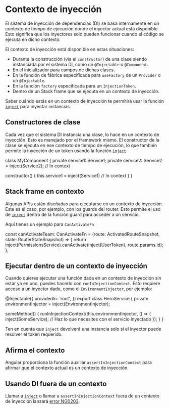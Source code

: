 # Contexto de inyección

El sistema de inyección de dependencias (DI) se basa internamente en un contexto de tiempo de ejecución donde el inyector actual está disponible.
Esto significa que los inyectores solo pueden funcionar cuando el código se ejecuta en dicho contexto.

El contexto de inyección está disponible en estas situaciones:

* Durante la construcción (vía el `constructor`) de una clase siendo instanciada por el sistema DI, como un `@Injectable` o `@Component`.
* En el inicializador para campos de dichas clases.
* En la función de fábrica especificada para `useFactory` de un `Provider` o un `@Injectable`.
* En la función `factory` especificada para un `InjectionToken`.
* Dentro de un Stack frame que se ejecuta en un contexto de inyección.

Saber cuándo estás en un contexto de inyección te permitirá usar la función [`inject`](api/core/inject) para inyectar instancias.

## Constructores de clase

Cada vez que el sistema DI instancia una clase, lo hace en un contexto de inyección. Esto es manejado por el framework mismo. El constructor de la clase se ejecuta en ese contexto de tiempo de ejecución, lo que también permite la inyección de un token usando la función [`inject`](api/core/inject).

<docs-code language="typescript" highlight="[[3],[6]]">
class MyComponent  {
  private service1: Service1;
  private service2: Service2 = inject(Service2); // In context

  constructor() {
    this.service1 = inject(Service1) // In context
  }
}
</docs-code>

## Stack frame en contexto

Algunas APIs están diseñadas para ejecutarse en un contexto de inyección. Este es el caso, por ejemplo, con los guards del router. Esto permite el uso de [`inject`](api/core/inject) dentro de la función guard para acceder a un servicio.

Aquí tienes un ejemplo para `CanActivateFn`

<docs-code language="typescript" highlight="[3]">
const canActivateTeam: CanActivateFn =
    (route: ActivatedRouteSnapshot, state: RouterStateSnapshot) => {
      return inject(PermissionsService).canActivate(inject(UserToken), route.params.id);
    };
</docs-code>

## Ejecutar dentro de un contexto de inyección

Cuando quieres ejecutar una función dada en un contexto de inyección sin estar ya en uno, puedes hacerlo con `runInInjectionContext`.
Esto requiere acceso a un inyector dado, como el `EnvironmentInjector`, por ejemplo:

<docs-code header="src/app/heroes/hero.service.ts" language="typescript"
           highlight="[9]">
@Injectable({
  providedIn: 'root',
})
export class HeroService {
  private environmentInjector = inject(EnvironmentInjector);

  someMethod() {
    runInInjectionContext(this.environmentInjector, () => {
      inject(SomeService); // Haz lo que necesites con el servicio inyectado
    });
  }
}
</docs-code>

Ten en cuenta que `inject` devolverá una instancia solo si el inyector puede resolver el token requerido.

## Afirma el contexto

Angular proporciona la función auxiliar `assertInInjectionContext` para afirmar que el contexto actual es un contexto de inyección.

## Usando DI fuera de un contexto

Llamar a [`inject`](api/core/inject) o llamar a `assertInInjectionContext` fuera de un contexto de inyección lanzará [error NG0203](/errors/NG0203).
